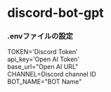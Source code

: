 # discord-bot-gpt
### .envファイルの設定
TOKEN='Discord Token'  
api_key='Open AI Token'  
base_url="Open AI URL"  
CHANNEL=Discord channel ID  
BOT_NAME="BOT Name"  
